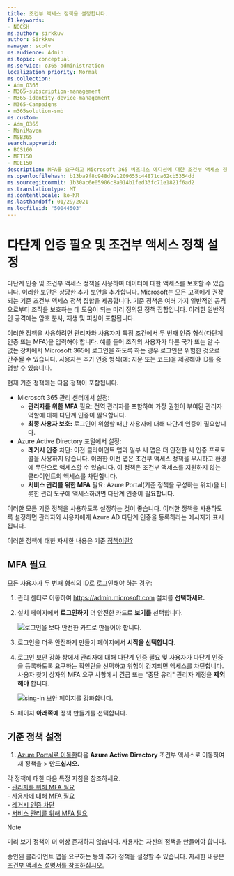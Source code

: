 ```yaml
---
title: 조건부 액세스 정책을 설정합니다.
f1.keywords:
- NOCSH
ms.author: sirkkuw
author: Sirkkuw
manager: scotv
ms.audience: Admin
ms.topic: conceptual
ms.service: o365-administration
localization_priority: Normal
ms.collection:
- Adm_O365
- M365-subscription-management
- M365-identity-device-management
- M365-Campaigns
- m365solution-smb
ms.custom:
- Adm_O365
- MiniMaven
- MSB365
search.appverid:
- BCS160
- MET150
- MOE150
description: MFA를 요구하고 Microsoft 365 비즈니스 에디션에 대한 조건부 액세스 정책을 설정하는 방법을 배워야 합니다.
ms.openlocfilehash: b13ba9f8c948d9a1209655c44871ca62cb5354dd
ms.sourcegitcommit: 1b30ac6e05906c8a014b1fed33fc71e1821f6ad2
ms.translationtype: MT
ms.contentlocale: ko-KR
ms.lasthandoff: 01/29/2021
ms.locfileid: "50044503"
---
```

# <a name="require-multi-factor-authentication-and-set-up-conditional-access-policies"></a>다단계 인증 필요 및 조건부 액세스 정책 설정

다단계 인증 및 조건부 액세스 정책을 사용하여 데이터에 대한 액세스를 보호할 수 있습니다. 이러한 보안은 상당한 추가 보안을 추가합니다. Microsoft는 모든 고객에게 권장되는 기준 조건부 액세스 정책 집합을 제공합니다. 기준 정책은 여러 가지 일반적인 공격으로부터 조직을 보호하는 데 도움이 되는 미리 정의된 정책 집합입니다. 이러한 일반적인 공격에는 암호 분사, 재생 및 피싱이 포함됩니다.

이러한 정책을 사용하려면 관리자와 사용자가 특정 조건에서 두 번째 인증 형식(다단계 인증 또는 MFA)을 입력해야 합니다. 예를 들어 조직의 사용자가 다른 국가 또는 알 수 없는 장치에서 Microsoft 365에 로그인을 하도록 하는 경우 로그인은 위험한 것으로 간주될 수 있습니다. 사용자는 추가 인증 형식(예: 지문 또는 코드)을 제공해야 ID를 증명할 수 있습니다.

현재 기준 정책에는 다음 정책이 포함됩니다.

- Microsoft 365 관리 센터에서 설정:
  - **관리자를 위한 MFA** 필요: 전역 관리자를 포함하여 가장 권한이 부여된 관리자 역할에 대해 다단계 인증이 필요합니다.
  - **최종 사용자 보호:** 로그인이 위험할 때만 사용자에 대해 다단계 인증이 필요합니다. 
- Azure Active Directory 포털에서 설정:
  - **레거시 인증** 차단: 이전 클라이언트 앱과 일부 새 앱은 더 안전한 새 인증 프로토콜을 사용하지 않습니다. 이러한 이전 앱은 조건부 액세스 정책을 무시하고 환경에 무단으로 액세스할 수 있습니다. 이 정책은 조건부 액세스를 지원하지 않는 클라이언트의 액세스를 차단합니다. 
  - **서비스 관리를 위한 MFA** 필요: Azure Portal(기준 정책을 구성하는 위치)을 비롯한 관리 도구에 액세스하려면 다단계 인증이 필요합니다.

이러한 모든 기준 정책을 사용하도록 설정하는 것이 좋습니다. 이러한 정책을 사용하도록 설정하면 관리자와 사용자에게 Azure AD 다단계 인증을 등록하라는 메시지가 표시됩니다.

이러한 정책에 대한 자세한 내용은 기준 [정책이란?](https://docs.microsoft.com/azure/active-directory/conditional-access/concept-baseline-protection)

## <a name="require-mfa"></a>MFA 필요

모든 사용자가 두 번째 형식의 ID로 로그인해야 하는 경우:

1. 관리 센터로 이동하여 <a href="https://go.microsoft.com/fwlink/p/?linkid=837890" target="_blank">https://admin.microsoft.com</a> 설치를 **선택하세요.**

2. 설치 페이지에서 **로그인하기** 더 안전한 카드로 **보기를** 선택합니다.

    ![로그인을 보다 안전한 카드로 만들어야 합니다.](../media/setupmfa.png)
3. 로그인을 더욱 안전하게 만들기 페이지에서 **시작을 선택합니다.**

4. 로그인 보안 강화 창에서 관리자에 대해 다단계  인증 필요 및 사용자가 다단계 인증을 등록하도록 요구하는 확인란을 선택하고 위험이 감지되면 액세스를 차단합니다. 
    사용자 찾기 상자의 MFA 요구 사항에서 긴급 또는 "중단 유리" 관리자 계정을 **제외해야** 합니다. [](m365-campaigns-protect-admin-accounts.md#create-an-emergency-admin-account)

    ![sing-in 보안 페이지를 강화합니다.](../media/requiremfa.png)

5. 페이지 **아래쪽에** 정책 만들기를 선택합니다.

## <a name="set-up-baseline-policies"></a>기준 정책 설정

1. [Azure Portal로 이동한](https://portal.azure.com)다음 **Azure Active Directory** 조건부 액세스로 이동하여 새 정책을 \>  **만드십시오.**

각 정책에 대한 다음 특정 지침을 참조하세요. <br>
    - [관리자를 위해 MFA 필요](https://docs.microsoft.com/azure/active-directory/conditional-access/howto-baseline-protect-administrators) <br>
    - [사용자에 대해 MFA 필요](https://docs.microsoft.com/azure/active-directory/conditional-access/howto-baseline-protect-end-users) <br>
    - [레거시 인증 차단](https://docs.microsoft.com/azure/active-directory/conditional-access/howto-baseline-protect-legacy-auth) <br>
    - [서비스 관리를 위해 MFA 필요](https://docs.microsoft.com/azure/active-directory/conditional-access/howto-baseline-protect-azure)

> [!NOTE]
> 미리 보기 정책이 더 이상 존재하지 않습니다. 사용자는 자신의 정책을 만들어야 합니다.

승인된 클라이언트 앱을 요구하는 등의 추가 정책을 설정할 수 있습니다. 자세한 내용은 [조건부 액세스 설명서를 참조하십시오.](https://docs.microsoft.com/azure/active-directory/conditional-access/)
